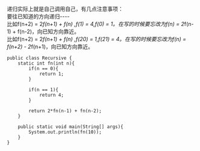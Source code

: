 递归实际上就是自己调用自己，有几点注意事项： <br/>
要往已知道的方向递归---- <br/>
    比如f(n+2) = 2*f(n+1) + f(n) ,f(1) = 4,f(0) = 1。在写的时候要忘改为f(n) = 2*f(n-1) + f(n-2)，向已知方向靠近。 <br/>
    比如f(n+2) = 2*f(n+1) + f(n) ,f(20) = 1,f(21) = 4。在写的时候要忘改为f(n) = f(n+2) - 2*f(n+1)，向已知方向靠近。 <br/>


```
public class Recursive {
    static int fn(int n){
        if(n == 0){
            return 1;
        }

        if(n == 1){
            return 4;
        }

        return 2*fn(n-1) + fn(n-2);
    }

    public static void main(String[] args){
        System.out.println(fn(10));
    }
}
```
